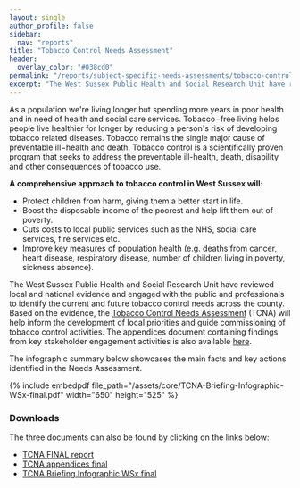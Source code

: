 ```yaml
---
layout: single
author_profile: false
sidebar:
  nav: "reports"
title: "Tobacco Control Needs Assessment"
header:
  overlay_color: "#038cd0"
permalink: "/reports/subject-specific-needs-assessments/tobacco-control-needs-assessment/"
excerpt: "The West Sussex Public Health and Social Research Unit have reviewed local and national evidence and engaged with the public and professionals to identify the current and future tobacco control needs across the county."
---
```


As a population we're living longer but spending more years in poor health and in need of health and social care services. Tobacco−free living helps people live healthier for longer by reducing a person's risk of developing tobacco related diseases. Tobacco remains the single major cause of preventable ill−health and death.
Tobacco control is a scientifically proven program that seeks to address the preventable ill-health, death, disability and other consequences of tobacco use.

**A comprehensive approach to tobacco control in West Sussex will:**

+ Protect children from harm, giving them a better start in life.
+ Boost the disposable income of the poorest and help lift them out of poverty.
+ Cuts costs to local public services such as the NHS, social care services, fire services etc.
+ Improve key measures of population health (e.g. deaths from cancer, heart disease, respiratory disease, number of children living in poverty, sickness absence).

The West Sussex Public Health and Social Research Unit have reviewed local and national evidence and engaged with the public and professionals to identify the current and future tobacco control needs across the county. Based on the evidence, the [Tobacco Control Needs Assessment](/assets/core/TCNA-FINAL-report.pdf) (TCNA) will help inform the development of local priorities and guide commissioning of tobacco control activities. The appendices document containing findings from key stakeholder engagement activities is also available [here](/assets/core/TCNA-appendices-final.pdf).

The infographic summary below showcases the main facts and key actions identified in the Needs Assessment.

{% include embedpdf file_path="/assets/core/TCNA-Briefing-Infographic-WSx-final.pdf" width="650" height="525" %}

### Downloads

The three documents can also be found by clicking on the links below:

+ [TCNA FINAL report](/assets/core/TCNA-FINAL-report.pdf)
+ [TCNA appendices final](/assets/core/TCNA-appendices-final.pdf)
+ [TCNA Briefing Infographic WSx final](/assets/core/TCNA-Briefing-Infographic-WSx-final.pdf)